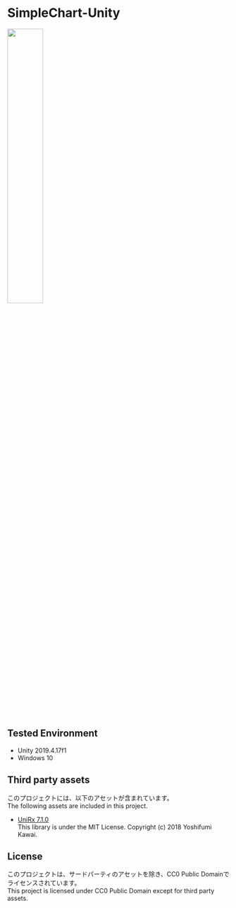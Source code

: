 # SimpleChart-Unity

<image src="Assets/SimpleChart/Images/BarChartSample.png" width="40%">

## Tested Environment
- Unity 2019.4.17f1
- Windows 10

## Third party assets
このプロジェクトには、以下のアセットが含まれています。  
The following assets are included in this project.

- [UniRx 7.1.0](https://github.com/neuecc/UniRx/releases/tag/7.1.0)  
  This library is under the MIT License. Copyright (c) 2018 Yoshifumi Kawai.
 
## License
このプロジェクトは、サードパーティのアセットを除き、CC0 Public Domainでライセンスされています。  
This project is licensed under CC0 Public Domain except for third party assets.
